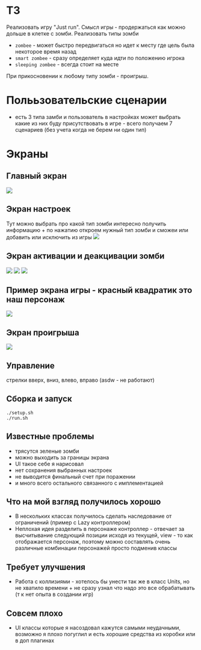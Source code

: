 # ТЗ

Реализовать игру "Just run". Смысл игры - продержаться как можно дольше в клетке с зомби.
Реализовать типы зомби

* `zombee` - может быстро передвигаться но идет к месту где цель была некоторое время назад
* `smart zombee` - сразу определяет куда идти по положению игрока
* `sleeping zombee` - всегда стоит на месте

При прикосновении к любому типу зомби - проигрыш.

# Полььзовательские сценарии

* есть 3 типа замби и пользователь в настройках может выбрать какие из них буду присутствовать в игре - всего получаем 7 сценариев (без учета когда не берем ни один тип)

# Экраны

## Главный экран
![](./img/1.png)

## Экран настроек

Тут можно выбрать про какой тип зомби интересно получить информацию + по нажатию откроем нужный тип зомби и сможеи или добавить или исключить из игры
![](./img/2.png)

## Экран активации и деакцивации зомби

![](./img/3.png)
![](./img/4.png)
![](./img/5.png)

## Пример экрана игры - красный квадратик это наш персонаж

![](./img/6.png)

## Экран проигрыша

![](./img/7.png)

## Управление

стрелки вверх, вниз, влево, вправо (asdw - не работают)

## Сборка и запуск

```
./setup.sh
./run.sh
```

## Известные проблемы

* трясутся зеленые зомби
* можно выходить за границы экрана
* UI такое себе я нарисовал
* нет сохранения выбранных настроек
* не выводится финальный счет при поражении
* и много всего остального связанного с имплементацией

## Что на мой взгляд получилось хорошо

* В нескольких классах получилось сделать наследование от ограничений (пример с Lazy контроллером)
* Неплохая идея разделить в персонаже контроллер - отвечает за высчитывание следующий позиции исходя из текущей, view - то как отображается персонаж, поэтому можно составлять очень различные комбинации персонажей просто подменив классы

## Требует улучшения

* Работа с коллизиями - хотелось бы унести так же в класс Units, но не хватило времени + не сразу узнал что надо это все обрабатывать (т к нет опыта в создании игр)

## Совсем плохо

* UI классы которые я насоздовал кажутся самыми неудачными, возможно я плохо погуглил и есть хорошие средства из коробки или в доп плагинах
